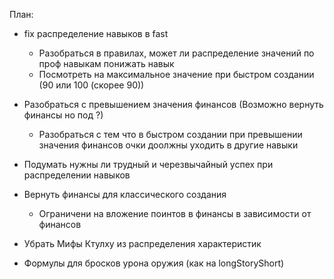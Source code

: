 План:  
- fix распределение навыков в fast  
    - Разобраться в правилах, может ли распределение значений по проф навыкам понижать навык  
    - Посмотреть на максимальное значение при быстром создании (90 или 100 (скорее 90))
- Разобраться с превышением значения финансов (Возможно вернуть финансы но под ?)  
    - Разобраться с тем что в быстром создании при превышении значения финансов очки доолжны уходить в другие навыки  
- Подумать нужны ли трудный и черезвычайный успех при распределении навыков  

- Вернуть финансы для классического создания  
    - Ограничени на вложение поинтов в финансы в зависимости от финансов  

- Убрать Мифы Ктулху из распределения характеристик  

- Формулы для бросков урона оружия (как на longStoryShort)